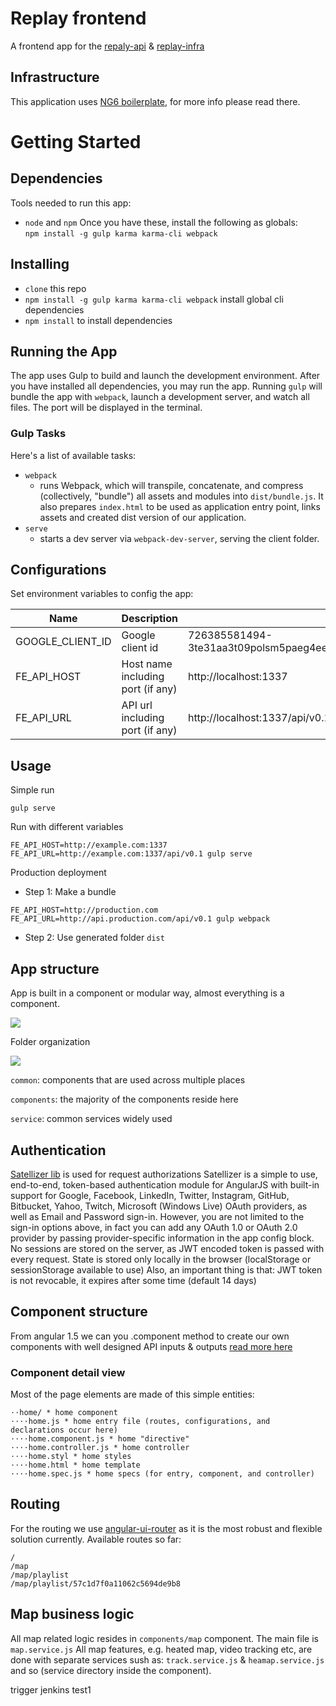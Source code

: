 # Replay frontend
A frontend app for the [repaly-api](https://github.com/linnovate/replay-api) & [replay-infra](https://github.com/linnovate/replay-infra)

## Infrastructure
This application uses [NG6 boilerplate](https://github.com/AngularClass/NG6-starter), for more info please read there.

# Getting Started
## Dependencies
Tools needed to run this app:
* `node` and `npm`
Once you have these, install the following as globals:  
`npm install -g gulp karma karma-cli webpack`

## Installing
* `clone` this repo
* `npm install -g gulp karma karma-cli webpack` install global cli dependencies
* `npm install` to install dependencies

## Running the App
The app uses Gulp to build and launch the development environment. After you have installed all dependencies, you may run the app. Running `gulp` will bundle the app with `webpack`, launch a development server, and watch all files. The port will be displayed in the terminal.
 
### Gulp Tasks
Here's a list of available tasks:
* `webpack`
  * runs Webpack, which will transpile, concatenate, and compress (collectively, "bundle") all assets and modules into `dist/bundle.js`. It also prepares `index.html` to be used as application entry point, links assets and created dist version of our application.
* `serve`
  * starts a dev server via `webpack-dev-server`, serving the client folder.

## Configurations
Set environment variables to config the app:

| Name                          | Description                                  | Default        |
|-------------------------------|----------------------------------------------|----------------|
| GOOGLE_CLIENT_ID			    | Google client id           			       |726385581494-3te31aa3t09polsm5paeg4eeh9qgbcgl.apps.googleusercontent.com|
| FE_API_HOST   			    | Host name including port (if any)  	       |http://localhost:1337|
| FE_API_URL       			    | API url including port (if any)  	           |http://localhost:1337/api/v0.1|


## Usage
Simple run
```
gulp serve
```
Run with different variables
```
FE_API_HOST=http://example.com:1337 FE_API_URL=http://example.com:1337/api/v0.1 gulp serve
```
Production deployment
* Step 1: Make a bundle
```
FE_API_HOST=http://production.com FE_API_URL=http://api.production.com/api/v0.1 gulp webpack
```
* Step 2: Use generated folder `dist`


## App structure
App is built in a component or modular way, almost everything is a component.

![](http://joxi.ru/NDrlXdnHEXwvrP?d=1)

Folder organization

![](http://joxi.ru/WKAxl1OUQgPlA8?d=1)

`common`: components that are used across multiple places

`components`: the majority of the components reside here

`service`: common services widely used

## Authentication
[Satellizer lib](https://github.com/sahat/satellizer) is used for request authorizations
Satellizer is a simple to use, end-to-end, token-based authentication module for AngularJS with built-in support for Google, Facebook, LinkedIn, Twitter, Instagram, GitHub, Bitbucket, Yahoo, Twitch, Microsoft (Windows Live) OAuth providers, as well as Email and Password sign-in. However, you are not limited to the sign-in options above, in fact you can add any OAuth 1.0 or OAuth 2.0 provider by passing provider-specific information in the app config block.
No sessions are stored on the server, as JWT encoded token is passed with every request.
State is stored only locally in the browser (localStorage or sessionStorage available to use)
Also, an important thing is that: JWT token is not revocable, it expires after some time (default 14 days)
  
## Component structure
From angular 1.5 we can you .component method to create our own components with well designed API inputs & outputs [read more here](https://docs.angularjs.org/guide/component)
  
### Component detail view  
Most of the page elements are made of this simple entities: 
  ```
  ⋅⋅home/ * home component
  ⋅⋅⋅⋅home.js * home entry file (routes, configurations, and declarations occur here)
  ⋅⋅⋅⋅home.component.js * home "directive"
  ⋅⋅⋅⋅home.controller.js * home controller
  ⋅⋅⋅⋅home.styl * home styles
  ⋅⋅⋅⋅home.html * home template
  ⋅⋅⋅⋅home.spec.js * home specs (for entry, component, and controller)
  ```

## Routing
For the routing we use [angular-ui-router](https://github.com/angular-ui/ui-router) as it is the most robust and flexible solution currently.
Available routes so far:
```
/
/map
/map/playlist
/map/playlist/57c1d7f0a11062c5694de9b8
```


## Map business logic
All map related logic resides in `components/map` component. The main file is `map.service.js`
All map features, e.g. heated map, video tracking etc, are done with separate services sush as: `track.service.js` & `heamap.service.js` and so (service directory inside the component). 


trigger jenkins test1
